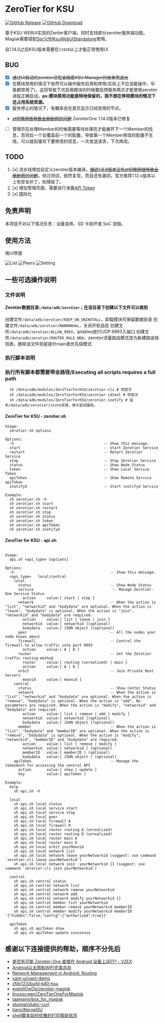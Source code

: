 # ZeroTier for KSU

[![GitHub Release](https://img.shields.io/github/v/release/powerAn2020/ZeroTierForKSU)](https://github.com/powerAn2020/ZeroTierForKSU/releases)
[![GitHub Download](https://img.shields.io/github/downloads/powerAn2020/ZeroTierForKSU/total)](https://github.com/powerAn2020/ZeroTierForKSU/releases)

基于KSU WEBUI实现的Zertier客户端，同时支持部分zerotier服务端功能。
Magisk需要搭配[5ec1cff/KsuWebUIStandalone](https://github.com/5ec1cff/KsuWebUIStandalone)使用。

自1.14.0之后KSU版本需要在`11928`以上才能正常使用UI

## BUG

- [x] ~~通过UI启动的zerotier进程会随着KSU Manager的结束而退出~~
- [x] 在模块禁用的情况下依然可以操作服务启用和停用(实际上不应该能操作，毕竟都禁用了)，这将导致下次启用模块的时候要启停服务两次才能使用zerotier进程正确启动。**ps:模块禁用功能是特地保留的，我不想在停用模块的情况下还占用系统资源。**
- [x] 服务停止的情况下，有概率会在首页显示已经禁用的节点。
- ~~[zt切换网络导致全局断网的问题](https://github.com/eventlOwOp/zerotier-magisk/issues/7#issuecomment-2069526989)~~ ZerotierOne 1.14.0版本已修复
- [ ] 管理页在处理Member的时候需要等待处理完才能展开下一个Member的信息，否则后一个会覆盖前一个的配置，导致第一个Member修改的配置不生效。可以提前缓存下要修改的信息，一次发送请求，下次再改。

## TODO

1. [x] 流水线增加自定义zerotier版本编译。[~~据说1.8.9版本没有zt切换网络导致全局断网的问题~~](https://github.com/eventlOwOp/zerotier-magisk/issues/7#issuecomment-2069526989)，经过测试，依然复现，而且还有漏洞，官方推荐1.12.x版本以上有安全补丁，别降级了。
2. [x] 增加管理页面，需要自行准备[API Token](https://docs.zerotier.com/api/tokens/#zerotier-central-token)
3. [x] 国际化

## 免责声明

本项目不对以下情况负责：设备变砖、SD 卡损坏或 SoC 烧毁。

## 使用方法

用UI界面

![List](https://github.com/powerAn2020/ZeroTierOneForKSU/assets/25736019/a20e0eeb-2813-40dd-892c-c3f44fff77c2)
![Peers](https://github.com/powerAn2020/ZeroTierOneForKSU/assets/25736019/61040bcb-8b51-4521-a35a-a2e793df3bb1)
![Setting](https://github.com/powerAn2020/ZeroTierOneForKSU/assets/25736019/05f3e070-6fd7-48a3-9afb-22fb4cfff56a)

## 一些可选操作说明

### 文件说明

#### Zerotier数据目录:`/data/adb/zerotier`；在该目录下创建以下文件可以做到

  创建文件`/data/adb/zerotier/KEEP_ON_UNINSTALL`，卸载模块可保留数据目录
  创建文件`/data/adb/zerotier/MANMANUAL`，关闭开机自启
  创建文件`/data/adb/zerotier/ALLOW_9993`，iptables放行UDP 9993入端口
  创建文件`/data/adb/zerotier/ROUTER_RULE_NEW`，zerotier流量路由模式改为新建路由规则表，删除该文件则是提升main表优先级模式

### 执行脚本说明

### **执行所有脚本都需要带全路径/Executing all scripts requires a full path**

```Shell
  sh /data/adb/modules/ZeroTierForKSU/zerotier-cli # 同官方
  sh /data/adb/modules/ZeroTierForKSU/zerotier-idtool # 同官方
  sh /data/adb/modules/ZeroTierForKSU/zerotier.inotify # 监听/data/adb/zerotier/state目录，用于启动服务。
```

#### ZeroTier for KSU - zerotier.sh
```Shell
Usage:
  zerotier.sh options

Options:
  -h                                         -- Show this message.
  start                                      -- Start Zerotier Service
  restart                                    -- Retart Zerotier Service
  stop                                       -- Stop Zerotier Service
  status                                     -- Show Node Status
  token                                      -- Show Local Service Token
  apiToken                                   -- Show Remote Service apiToken
  inotifyd                                   -- Start inotifyd Service

Example:
  sh zerotier.sh -h
  sh zerotier.sh start
  sh zerotier.sh restart
  sh zerotier.sh stop
  sh zerotier.sh status
  sh zerotier.sh token
  sh zerotier.sh apiToken
  sh zerotier.sh inotifyd

```
#### ZeroTier for KSU - api.sh
```shell 

Usage:
  api.sh <api_type> [options]

Options:
  -h                                            -- Show this message.
  <api_type>   local/central
    local
      status                                    -- Show Node Status
      service                                    -- Manage Zerotier-One Service Status
        action     value:[ start | stop ]
      network                                   -- When the action is "list", "networkid" and "bodydata" are optional. When the action is "leave", "bodydata" is optional. When the action is "join", "networkid" and "bodydata" are required.
        action     value:[ list | leave | join ]
        networkid  value:[ networkid ](optional)
        bodydata   value:[ JSON object ](optional)
      peer                                      -- All the nodes your node knows about
      firewall                                  -- Control the firewall to allow traffic into port 9993
        action     value:[ A | D ]
      router                                    -- Set the Zerotier traffic routing method
        router     value:[ routing (unrealized) | main ]
        action     value:[ A | D ]
      orbit                                     -- Join Private Root Servers
        moonid     value:[ moonid ]
    central
      status                                    -- Show Center Status
      network                                   -- When the action is "list", "networkid" and "bodydata" are optional. When the action is "remove", "bodydata" is optional. When the action is "add", No parameters are required. When the action is "modify", "networkid" and "bodydata" are required.
        action     value:[ list | remove | add | modify ]
        networkid  value:[ networkid ](optional)
        bodydata   value:[ JSON object ](optional)
      member                                    -- When the action is "list", "bodydata" and "memberID" are optional. When the action is "remove", "bodydata" is optional. When the action is "modify", "networkid", "memberID" and "bodydata" are required.
        action     value:[ list | remove | modify ]
        networkid  value:[ networkid ] (optional)
        memberID   value:[ memberID ] (optional)
        bodydata   value:[ JSON object ] (optional)
    apiToken                                    -- Manage the tokenAuth for accessing the central API
      action       value:[ show | update ]
      key          value:[ apiToken ]

Example:
  help
    sh api.sh -h

  local
    sh api.sh local status
    sh api.sh local service start
    sh api.sh local service stop
    sh api.sh local peer
    sh api.sh local firewall A
    sh api.sh local firewall D
    sh api.sh local router routing A (unrealized)
    sh api.sh local router routing D (unrealized)
    sh api.sh local router main A
    sh api.sh local router main D
    sh api.sh local orbit yourMoonid
    sh api.sh local network list
    sh api.sh local network leave yourNetworkid (suggest: use command `zerotier-cli leave yourNetworkid`)
    sh api.sh local network join  yourNetworkid {} (suggest: use command `zerotier-cli join yourNetworkid`)

  central
    sh api.sh central status
    sh api.sh central network list
    sh api.sh central network remove yourNetworkid
    sh api.sh central network add
    sh api.sh central network modify yourNetworkid {}
    sh api.sh central member list yourNetworkid
    sh api.sh central member remove yourNetworkid memberID
    sh api.sh central member modify yourNetworkid memberID '{"hidden":false,"config":{"authorized":true}}'

  apiToken
    sh api.sh apiToken show
    sh api.sh apiToken update xxxxxxxxx
```

## 感谢以下连接提供的帮助，顺序不分先后

- [是否有可能 Zerotier-One 直接在 Android 设备上运行? - V2EX](https://v2ex.com/t/863131)
- [Android以太网和WIFI完美共存](https://blog.csdn.net/G_Rookie/article/details/109679262)
- [Network Management in Android: Routing](https://yotam.net/posts/network-management-in-android-routing/)
- [vant-ui/vant-demo](https://github.com/vant-ui/vant-demo/tree/master/vant/vite)
- [zfdx123/build-k40-ksu](https://github.com/zfdx123/build-k40-ksu)
- [eventlOwOp/zerotier-magisk](https://github.com/eventlOwOp/zerotier-magisk/tree/master/zerotier)
- [linuxscreen/ZeroTierOneForMagisk](https://github.com/linuxscreen/ZeroTierOneForMagisk)
- [taamarin/box_for_magisk](https://github.com/taamarin/box_for_magisk/blob/master/box/scripts/box.inotify)
- [stunnel/static-curl](https://github.com/stunnel/static-curl)
- [tiann/KernelSU](https://github.com/tiann/KernelSU)
- [shell脚本如何优雅的打印帮助信息](https://blog.csdn.net/lhl_blog/article/details/107409694)

